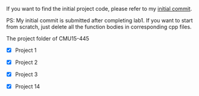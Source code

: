 If you want to find the initial project code, please refer to my [initial commit](https://github.com/junjieliu2910/cmu-15-445/tree/78f36050504ac75dd5f474523e5984f77a90f8c9). 

PS: My initial commit is submitted after completing lab1. If you want to start from scratch, just delete all the function bodies in corresponding cpp files. 


The project folder of CMU15-445

- [x] Project 1

- [x] Project 2

- [x] Project 3

- [x] Project 14
